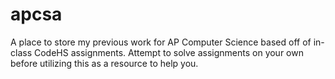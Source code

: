 # apcsa
A place to store my previous work for AP Computer Science based off of in-class CodeHS assignments. Attempt to solve assignments on your own before utilizing this as a resource to help you.

